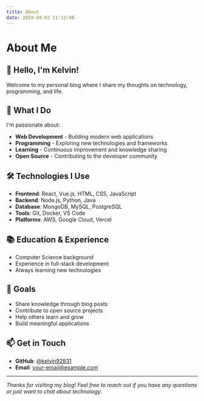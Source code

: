 ```yaml
---
title: About
date: 2024-08-03 11:12:48
---
```


# About Me

## 👋 Hello, I'm Kelvin!

Welcome to my personal blog where I share my thoughts on technology, programming, and life.

## 🚀 What I Do

I'm passionate about:
- **Web Development** - Building modern web applications
- **Programming** - Exploring new technologies and frameworks
- **Learning** - Continuous improvement and knowledge sharing
- **Open Source** - Contributing to the developer community

## 🛠️ Technologies I Use

- **Frontend**: React, Vue.js, HTML, CSS, JavaScript
- **Backend**: Node.js, Python, Java
- **Database**: MongoDB, MySQL, PostgreSQL
- **Tools**: Git, Docker, VS Code
- **Platforms**: AWS, Google Cloud, Vercel

## 📚 Education & Experience

- Computer Science background
- Experience in full-stack development
- Always learning new technologies

## 🌟 Goals

- Share knowledge through blog posts
- Contribute to open source projects
- Help others learn and grow
- Build meaningful applications

## 📫 Get in Touch

- **GitHub**: [@kelvin92831](https://github.com/kelvin92831)
- **Email**: [your-email@example.com](mailto:your-email@example.com)

---

*Thanks for visiting my blog! Feel free to reach out if you have any questions or just want to chat about technology.*
